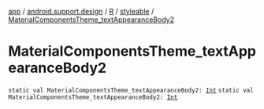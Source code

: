 [app](../../../index.md) / [android.support.design](../../index.md) / [R](../index.md) / [styleable](index.md) / [MaterialComponentsTheme_textAppearanceBody2](./-material-components-theme_text-appearance-body2.md)

# MaterialComponentsTheme_textAppearanceBody2

`static val MaterialComponentsTheme_textAppearanceBody2: `[`Int`](https://kotlinlang.org/api/latest/jvm/stdlib/kotlin/-int/index.html)
`static val MaterialComponentsTheme_textAppearanceBody2: `[`Int`](https://kotlinlang.org/api/latest/jvm/stdlib/kotlin/-int/index.html)